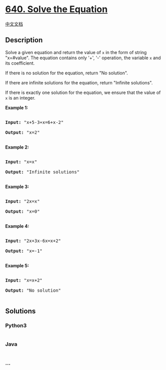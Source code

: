 # [640. Solve the Equation](https://leetcode.com/problems/solve-the-equation)

[中文文档](/solution/0600-0699/0640.Solve%20the%20Equation/README.md)

## Description

<p>

Solve a given equation and return the value of <code>x</code> in the form of string "x=#value". The equation contains only '+', '-' operation, the variable <code>x</code> and its coefficient.

</p>

<p>

If there is no solution for the equation, return "No solution".

</p>

<p>

If there are infinite solutions for the equation, return "Infinite solutions".

</p>

<p>

If there is exactly one solution for the equation, we ensure that the value of <code>x</code> is an integer.

</p>

<p><b>Example 1:</b><br/>

<pre>

<b>Input:</b> "x+5-3+x=6+x-2"

<b>Output:</b> "x=2"

</pre>

</p>

<p><b>Example 2:</b><br/>

<pre>

<b>Input:</b> "x=x"

<b>Output:</b> "Infinite solutions"

</pre>

</p>

<p><b>Example 3:</b><br/>

<pre>

<b>Input:</b> "2x=x"

<b>Output:</b> "x=0"

</pre>

</p>

<p><b>Example 4:</b><br/>

<pre>

<b>Input:</b> "2x+3x-6x=x+2"

<b>Output:</b> "x=-1"

</pre>

</p>

<p><b>Example 5:</b><br/>

<pre>

<b>Input:</b> "x=x+2"

<b>Output:</b> "No solution"

</pre>

</p>

## Solutions

<!-- tabs:start -->

### **Python3**

```python

```

### **Java**

```java

```

### **...**

```

```

<!-- tabs:end -->
